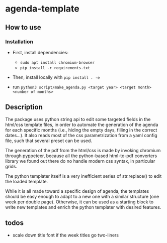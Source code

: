 # agenda-template

## How to use

### Installation

* First, install dependencies:
    * `sudo apt install chromium-browser`
    * `pip install -r requirements.txt`

* Then, install locally with `pip install . -e`
* run `python3 script/make_agenda.py <target year> <target month> <number of months>`

## Description

The package uses python string api to edit some targeted fields in the html/css template files, in order to automate the generation of the agenda for each specific months (i.e., hiding the empty days, filling in the correct dates...). It also reads most of the css parametrization from a yaml config file, such that several preset can be used.

The generation of the pdf from the html/css is made by invoking chromium through pyppeteer, because all the python-based html-to-pdf converters library we found out there do no handle modern css syntax, in particular grids.

The python templater itself is a very inefficient series of str.replace() to edit the loaded template.

While it is all made toward a specific design of agenda, the templates should be easy enough to adapt to a new one with a similar structure (one week per double page).
Otherwise, it can be used as a starting block to write new templates and enrich the python templater with desired features.

## todos

* scale down title font if the week titles go two-liners
